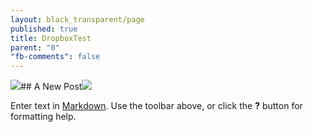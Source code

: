 ```yaml
---
layout: black_transparent/page
published: true
title: DropboxTest
parent: "0"
"fb-comments": false
---
```


![](https://dl.dropboxusercontent.com/u/14712445/testimages/2012-08-28%2020.02.27.jpg)## A New Post![](https://dl.dropboxusercontent.com/u/14712445/testimages/2012-08-28%2020.02.38.jpg)

Enter text in [Markdown](http://daringfireball.net/projects/markdown/). Use the toolbar above, or click the **?** button for formatting help.
